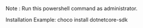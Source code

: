 Note : Run this powershell command as administrator.

Installation Example: choco install dotnetcore-sdk